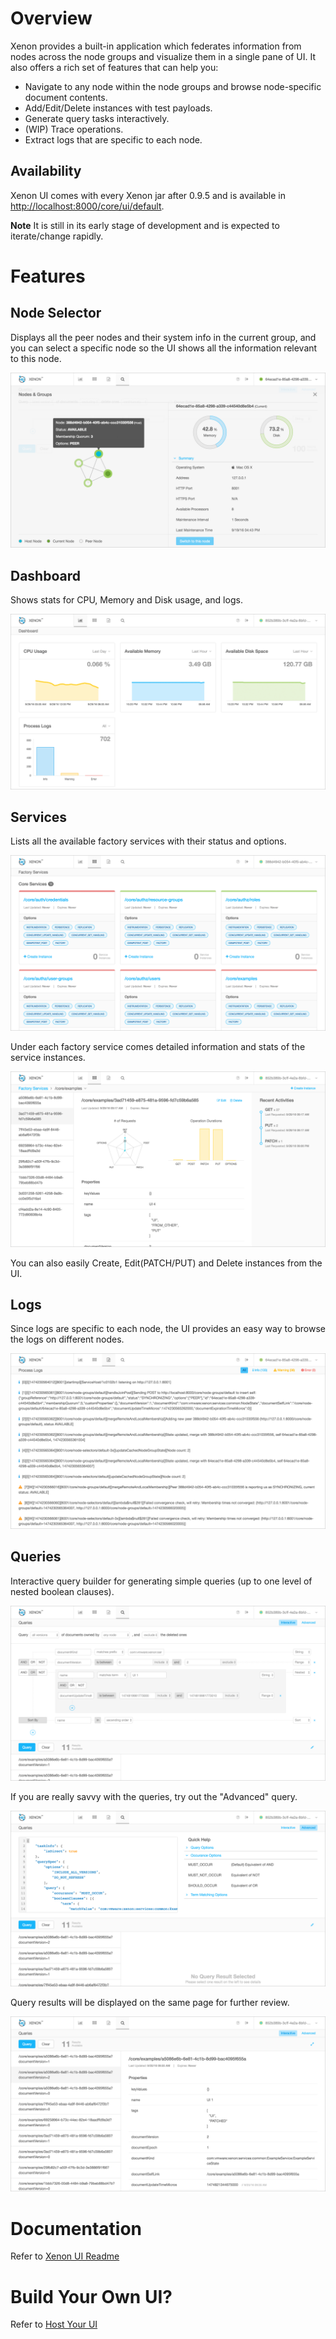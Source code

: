 # Overview
Xenon provides a built-in application which federates information from nodes across the node groups and visualize them in a single pane of UI. It also offers a rich set of features that can help you:
- Navigate to any node within the node groups and browse node-specific document contents.
- Add/Edit/Delete instances with test payloads.
- Generate query tasks interactively.
- (WIP) Trace operations.
- Extract logs that are specific to each node.

## Availability
Xenon UI comes with every Xenon jar after 0.9.5 and is available in [http://localhost:8000/core/ui/default](http://localhost:8000/core/ui/default).

**Note** It is still in its early stage of development and is expected to iterate/change rapidly.

# Features

## Node Selector
Displays all the peer nodes and their system info in the current group, and you can select a specific node so the UI shows all the information relevant to this node.

![Node Selector](./images/xenon-ui/node-selector.png)

## Dashboard
Shows stats for CPU, Memory and Disk usage, and logs.

![Dashboard](./images/xenon-ui/dashboard.png)

## Services
Lists all the available factory services with their status and options.

![Factory Services](./images/xenon-ui/service-grid.png)

Under each factory service comes detailed information and stats of the service instances.

![Service Instance Details](./images/xenon-ui/service-detail.png)

You can also easily Create, Edit(PATCH/PUT) and Delete instances from the UI.

## Logs
Since logs are specific to each node, the UI provides an easy way to browse the logs on different nodes.

![Logs](./images/xenon-ui/logs.png)

## Queries
Interactive query builder for generating simple queries (up to one level of nested boolean clauses).

![Queries](./images/xenon-ui/queries.png)

If you are really savvy with the queries, try out the "Advanced" query.

![Queries Advanced](./images/xenon-ui/queries-advanced.png)

Query results will be displayed on the same page for further review.

![Query Result](./images/xenon-ui/query-results.png)

# Documentation
Refer to [Xenon UI Readme](https://github.com/vmware/xenon/blob/master/xenon-ui/src/main/ui/README.md)

# Build Your Own UI?
Refer to [Host Your UI](./Host-Your-UI)

